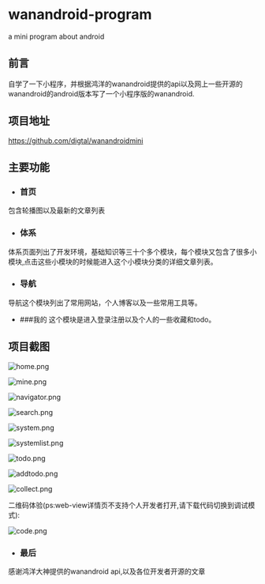 # wanandroid-program
a mini program about android
## 前言
自学了一下小程序，并根据鸿洋的wanandroid提供的api以及网上一些开源的wanandroid的android版本写了一个小程序版的wanandroid.

## 项目地址
https://github.com/digtal/wanandroidmini
## 主要功能
- ### 首页 
包含轮播图以及最新的文章列表
- ### 体系
体系页面列出了开发环境，基础知识等三十个多个模块，每个模块又包含了很多小模块,点击这些小模块的时候能进入这个小模块分类的详细文章列表。

- ### 导航
导航这个模块列出了常用网站，个人博客以及一些常用工具等。
- ###我的
 这个模块是进入登录注册以及个人的一些收藏和todo。

## 项目截图
![home.png](https://upload-images.jianshu.io/upload_images/5872156-39290498c6ff75bc.png?imageMogr2/auto-orient/strip%7CimageView2/2/w/1240)


![mine.png](https://upload-images.jianshu.io/upload_images/5872156-3a712c16d7c737c4.png?imageMogr2/auto-orient/strip%7CimageView2/2/w/1240)


![navigator.png](https://upload-images.jianshu.io/upload_images/5872156-175571d834d28c2e.png?imageMogr2/auto-orient/strip%7CimageView2/2/w/1240)


![search.png](https://upload-images.jianshu.io/upload_images/5872156-9cdd8838ad639e87.png?imageMogr2/auto-orient/strip%7CimageView2/2/w/1240)


![system.png](https://upload-images.jianshu.io/upload_images/5872156-0945006019e05144.png?imageMogr2/auto-orient/strip%7CimageView2/2/w/1240)


![systemlist.png](https://upload-images.jianshu.io/upload_images/5872156-8e79503b3b8e96a4.png?imageMogr2/auto-orient/strip%7CimageView2/2/w/1240)


![todo.png](https://upload-images.jianshu.io/upload_images/5872156-5655575635a8a57c.png?imageMogr2/auto-orient/strip%7CimageView2/2/w/1240)


![addtodo.png](https://upload-images.jianshu.io/upload_images/5872156-563c14317f49c099.png?imageMogr2/auto-orient/strip%7CimageView2/2/w/1240)


![collect.png](https://upload-images.jianshu.io/upload_images/5872156-ea983103faa83c7a.png?imageMogr2/auto-orient/strip%7CimageView2/2/w/1240)


二维码体验(ps:web-view详情页不支持个人开发者打开,请下载代码切换到调试模式):

![code.png](https://upload-images.jianshu.io/upload_images/5872156-0710630ae079eec1.png?imageMogr2/auto-orient/strip%7CimageView2/2/w/1240)

- ### 最后
感谢鸿洋大神提供的wanandroid api,以及各位开发者开源的文章
